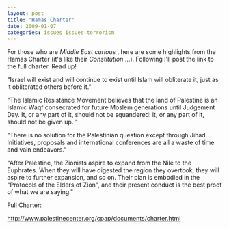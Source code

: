 ```yaml
---
layout: post
title: "Hamas Charter"
date: 2009-01-07
categories: issues issues.terrorism
---
```


For those who are _Middle East curious_ , here are some highlights from the
Hamas Charter (it's like their _Constitution_ ...). Following I'll post the
link to the full charter. Read up!

"Israel will exist and will continue to exist until Islam will obliterate it,
just as it obliterated others before it." 

"The Islamic Resistance Movement believes that the land of Palestine is an
Islamic Waqf consecrated for future Moslem generations until Judgement Day. It,
or any part of it, should not be squandered: it, or any part of it, should not
be given up. "

"There is no solution for the Palestinian question except through Jihad.
Initiatives, proposals and international conferences are all a waste of time and
vain endeavors."

"After Palestine, the Zionists aspire to expand from the Nile to the Euphrates.
When they will have digested the region they overtook, they will aspire to
further expansion, and so on. Their plan is embodied in the "Protocols of the
Elders of Zion", and their present conduct is the best proof of what we are
saying."

Full Charter:

http://www.palestinecenter.org/cpap/documents/charter.html